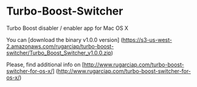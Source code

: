 Turbo-Boost-Switcher
====================

Turbo Boost disabler / enabler app for Mac OS X

You can [download the binary v1.0.0 version] (https://s3-us-west-2.amazonaws.com/rugarciap/turbo-boost-switcher/Turbo_Boost_Switcher_v1.0.0.zip)

Please, find additional info on [http://www.rugarciap.com/turbo-boost-switcher-for-os-x/] (http://www.rugarciap.com/turbo-boost-switcher-for-os-x/)
